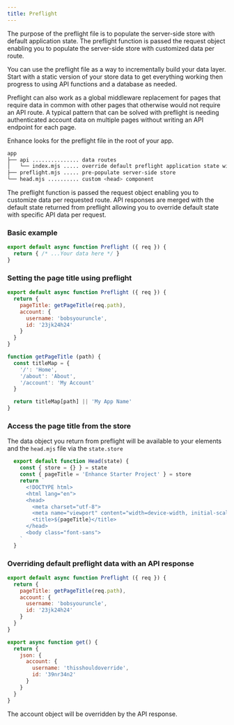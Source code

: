 ```yaml
---
title: Preflight
---
```



The purpose of the preflight file is to populate the server-side store with default application state.
The preflight function is passed the request object enabling you to populate the server-side store with customized data per route.

You can use the preflight file as a way to incrementally build your data layer. Start with a static version of your store data to get everything working then progress to using API functions and a database as needed.

Preflight can also work as a global middleware replacement for pages that require data in common with other pages that otherwise would not require an API route. A typical pattern that can be solved with preflight is needing authenticated account data on multiple pages without writing an API endpoint for each page.

Enhance looks for the preflight file in the root of your app.

<doc-code filename="app/preflight.mjs">

```bash
app
├── api ............... data routes
│   └── index.mjs ..... override default preflight application state with api data
├── preflight.mjs ..... pre-populate server-side store
└── head.mjs .......... custom <head> component

```
</doc-code>

The preflight function is passed the request object enabling you to customize data per requested route.
API responses are merged with the default state returned from preflight allowing you to override default state with specific API data per request.

### Basic example

<doc-code filename="app/preflight.mjs">

  ```javascript
  export default async function Preflight ({ req }) {
    return { /* ...Your data here */ }
  }
````
</doc-code>


### Setting the page title using preflight

<doc-code filename="app/preflight.mjs">

  ```javascript
  export default async function Preflight ({ req }) {
    return {
      pageTitle: getPageTitle(req.path),
      account: {
        username: 'bobsyouruncle',
        id: '23jk24h24'
      }
    }
  }

  function getPageTitle (path) {
    const titleMap = {
      '/': 'Home',
      '/about': 'About',
      '/account': 'My Account'
    }

    return titleMap[path] || 'My App Name'
  }
````
</doc-code>

### Access the page title from the store

The data object you return from preflight will be available to your elements and the `head.mjs` file via the `state.store`

<doc-code filename="app/head.mjs">

  ```javascript
    export default function Head(state) {
      const { store = {} } = state
      const { pageTitle = 'Enhance Starter Project' } = store
      return `
        <!DOCTYPE html>
        <html lang="en">
        <head>
          <meta charset="utf-8">
          <meta name="viewport" content="width=device-width, initial-scale=1">
          <title>${pageTitle}</title>
        </head>
        <body class="font-sans">
      `
    }
  ```

</doc-code>


### Overriding default preflight data with an API response

<doc-code filename="app/preflight.mjs">

  ```javascript
  export default async function Preflight ({ req }) {
    return {
      pageTitle: getPageTitle(req.path),
      account: {
        username: 'bobsyouruncle',
        id: '23jk24h24'
      }
    }
  }
````
</doc-code>

<doc-code filename="app/api/index.mjs">

  ```javascript
  export async function get() {
    return {
      json: {
        account: {
          username: 'thisshouldoverride',
          id: '39nr34n2'
        }
      }
    }
  }
````
</doc-code>

The account object will be overridden by the API response.



